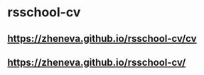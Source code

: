 # rsschool-cv

## https://zheneva.github.io/rsschool-cv/cv

## https://zheneva.github.io/rsschool-cv/